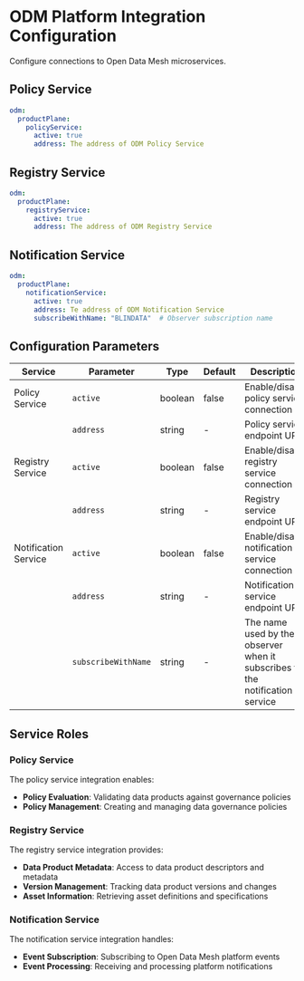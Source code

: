# ODM Platform Integration Configuration

Configure connections to Open Data Mesh microservices.

## Policy Service

```yaml
odm:
  productPlane:
    policyService:
      active: true
      address: The address of ODM Policy Service
```

## Registry Service

```yaml
odm:
  productPlane:
    registryService:
      active: true
      address: The address of ODM Registry Service
```

## Notification Service

```yaml
odm:
  productPlane:
    notificationService:
      active: true
      address: Te address of ODM Notification Service
      subscribeWithName: "BLINDATA"  # Observer subscription name
```

## Configuration Parameters

| Service              | Parameter           | Type    | Default | Description                                                                  |
|----------------------|---------------------|---------|---------|------------------------------------------------------------------------------|
| Policy Service       | `active`            | boolean | false   | Enable/disable policy service connection                                     |
|                      | `address`           | string  | -       | Policy service endpoint URL                                                  |
| Registry Service     | `active`            | boolean | false   | Enable/disable registry service connection                                   |
|                      | `address`           | string  | -       | Registry service endpoint URL                                                |
| Notification Service | `active`            | boolean | false   | Enable/disable notification service connection                               |
|                      | `address`           | string  | -       | Notification service endpoint URL                                            |
|                      | `subscribeWithName` | string  | -       | The name used by the observer when it subscribes to the notification service |

## Service Roles

### Policy Service

The policy service integration enables:

- **Policy Evaluation**: Validating data products against governance policies
- **Policy Management**: Creating and managing data governance policies

### Registry Service

The registry service integration provides:

- **Data Product Metadata**: Access to data product descriptors and metadata
- **Version Management**: Tracking data product versions and changes
- **Asset Information**: Retrieving asset definitions and specifications

### Notification Service

The notification service integration handles:

- **Event Subscription**: Subscribing to Open Data Mesh platform events
- **Event Processing**: Receiving and processing platform notifications
